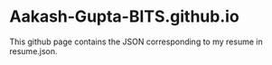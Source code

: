 # Aakash-Gupta-BITS.github.io
This github page contains the JSON corresponding to my resume in resume.json.
